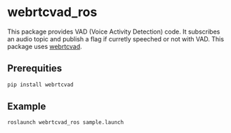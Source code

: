 # webrtcvad_ros

This package provides VAD (Voice Activity Detection) code. It subscribes an audio topic and publish a flag if curretly speeched or not with VAD.
This package uses [webrtcvad](https://github.com/wiseman/py-webrtcvad).

## Prerequities

```bash
pip install webrtcvad
```

## Example

```bash
roslaunch webrtcvad_ros sample.launch
```
